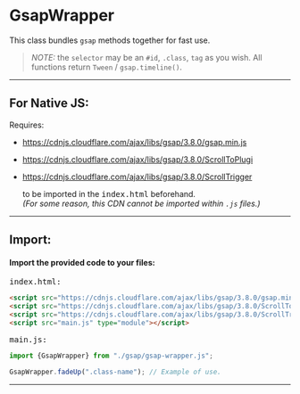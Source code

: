 # GsapWrapper
This class bundles `gsap` methods together for fast use.

> *NOTE:* the `selector` may be an `#id`, `.class`, `tag` as you wish.
All functions return `Tween` / `gsap.timeline()`.
---
## For Native JS:

Requires:
 - https://cdnjs.cloudflare.com/ajax/libs/gsap/3.8.0/gsap.min.js
 - https://cdnjs.cloudflare.com/ajax/libs/gsap/3.8.0/ScrollToPlugi
 - https://cdnjs.cloudflare.com/ajax/libs/gsap/3.8.0/ScrollTrigger
 
     to be imported in the <tt>index.html</tt> beforehand.     
    *(For some reason, this CDN cannot be imported within `.js` files.)*

  
------------------------------------------------
## Import:

#### **Import the provided code to your files:**

<tt>index.html:</tt>
```html
<script src="https://cdnjs.cloudflare.com/ajax/libs/gsap/3.8.0/gsap.min.js"></script>
<script src="https://cdnjs.cloudflare.com/ajax/libs/gsap/3.8.0/ScrollToPlugin.min.js"></script>
<script src="https://cdnjs.cloudflare.com/ajax/libs/gsap/3.8.0/ScrollTrigger.min.js"></script>
<script src="main.js" type="module"></script>
```

<tt>main.js:</tt>
```js
import {GsapWrapper} from "./gsap/gsap-wrapper.js";

GsapWrapper.fadeUp(".class-name"); // Example of use.
```
------------------------------------------------
